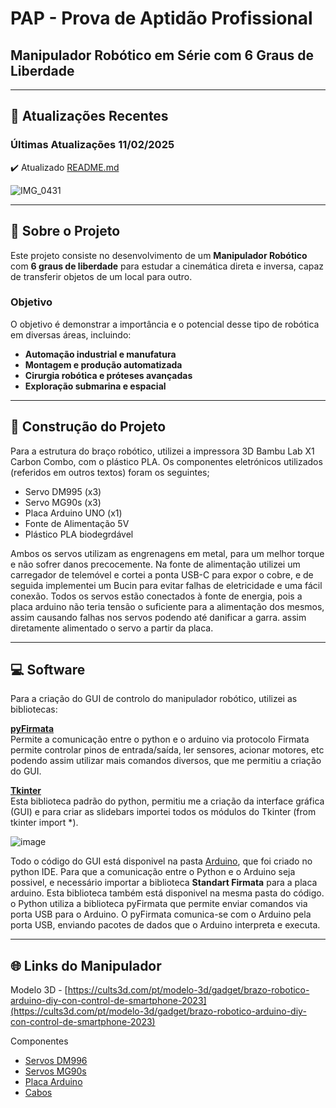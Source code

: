 #  PAP - Prova de Aptidão Profissional  
## Manipulador Robótico em Série com 6 Graus de Liberdade  


---

## 🔄 Atualizações Recentes  
### **Últimas Atualizações 11/02/2025**  
✔️ Atualizado [README.md](README.MD)  




![IMG_0431](https://github.com/user-attachments/assets/cfbc4f0e-fd0b-4940-b419-de58f3bd8d64)




---

## 🦾 Sobre o Projeto  
Este projeto consiste no desenvolvimento de um **Manipulador Robótico** com **6 graus de liberdade** para estudar a cinemática direta e inversa, capaz de transferir objetos de um local para outro.  

### **Objetivo**  
O objetivo é demonstrar a importância e o potencial desse tipo de robótica em diversas áreas, incluindo:  

- **Automação industrial e manufatura**  
- **Montagem e produção automatizada**  
- **Cirurgia robótica e próteses avançadas**  
- **Exploração submarina e espacial**  

---

## 🔨 Construção do Projeto  
Para a estrutura do braço robótico, utilizei a impressora 3D Bambu Lab X1 Carbon Combo, com o plástico PLA. Os componentes eletrónicos utilizados (referidos em outros textos) foram os seguintes; 

 - Servo DM995 (x3) 
 - Servo MG90s (x3) 
 - Placa Arduino UNO (x1) 
 - Fonte de Alimentação 5V 
 - Plástico PLA biodegrdável

Ambos os servos utilizam as engrenagens em metal, para um melhor torque e não sofrer danos precocemente. Na fonte de alimentação utilizei um carregador de telemóvel e cortei a ponta USB-C para expor o cobre, e de seguida implementei um Bucin para evitar falhas de eletricidade e uma fácil conexão. Todos os servos estão conectados à fonte de energia, pois a placa arduino não teria tensão o suficiente para a alimentação dos mesmos, assim causando falhas nos servos podendo até danificar a garra.  assim diretamente alimentado o servo a partir da placa. 

---

## 💻 Software  
Para a criação do GUI de controlo do manipulador robótico, utilizei as bibliotecas: 

[**pyFirmata**](https://arduinofactory.com/pyfirmata/)  
Permite a comunicação entre o python e o arduino via protocolo Firmata permite controlar pinos de entrada/saída, ler sensores, acionar motores, etc podendo assim utilizar mais comandos diversos, que me permitiu a criação do GUI.

[**Tkinter**](https://docs.python.org/3/library/tkinter.html)  
Esta biblioteca padrão do python, permitiu me a criação da interface gráfica (GUI) e para criar as slidebars importei todos os módulos do Tkinter (from tkinter import *).  

![image](https://github.com/user-attachments/assets/05cca5cf-4a47-42d8-a570-48573f46d707)


Todo o código do GUI está disponivel na pasta [Arduino](Arduino), que foi criado no python IDE. Para que a comunicação entre o Python e o Arduino seja possivel, e necessário importar a biblioteca **Standart Firmata** para a placa arduino. Esta biblioteca também está disponivel na mesma pasta do código. o Python utiliza a biblioteca pyFirmata que permite enviar comandos via porta USB para o Arduino. O pyFirmata comunica-se com o Arduino pela porta USB, enviando pacotes de dados que o Arduino interpreta e executa.


---

## 🌐 Links do Manipulador

Modelo 3D - [https://cults3d.com/pt/modelo-3d/gadget/brazo-robotico-arduino-diy-con-control-de-smartphone-2023](https://cults3d.com/pt/modelo-3d/gadget/brazo-robotico-arduino-diy-con-control-de-smartphone-2023)  

Componentes    
- [Servos DM996](https://www.amazon.es/dp/B09WRBHSVD?ref=cm_sw_r_cso_em_apan_dp_EQW96K82P8QHSXR28RHJ&ref_=cm_sw_r_cso_em_apan_dp_EQW96K82P8QHSXR28RHJ&social_share=cm_sw_r_cso_em_apan_dp_EQW96K82P8QHSXR28RHJ&starsLeft=1&skipTwisterOG=1&th=1)
- [Servos MG90s](https://www.amazon.es/dp/B086V7TXXC?ref=ppx_pop_mob_ap_share)
- [Placa Arduino](https://www.amazon.es/dp/B007R9TUJE?ref=ppx_pop_mob_ap_share)
- [Cabos]()



